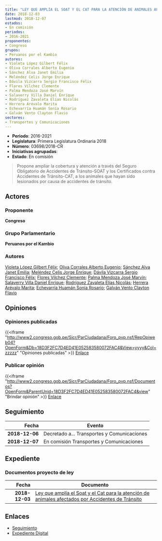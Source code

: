 ```yaml
---
title: "LEY QUE AMPLÍA EL SOAT Y EL CAT PARA LA ATENCIÓN DE ANIMALES AFECTADOS POR ACCIDENTES DE TRÁNSITO"
date: 2018-12-03
lastmod: 2018-12-07
estados:
- En comisión
periodos:
- 2016-2021
proponentes:
- Congreso
grupos:
- Peruanos por el Kambio
autores:
- Violeta López Gilbert Félix
- Oliva Corrales Alberto Eugenio
- Sánchez Alva Janet Emilia
- Meléndez Celis Jorge Enrique
- Dávila Vizcarra Sergio Francisco Félix
- Flores Vílchez Clemente
- Palma Mendoza José Marvín
- Salaverry Villa Daniel Enrique
- Rodríguez Zavaleta Elías Nicolás
- Herrera Arévalo Marita
- Echevarría Huamán Sonia Rosario
- Galván Vento Clayton Flavio
sectores:
- Transportes y Comunicaciones
---
```

- **Periodo**: 2016-2021
- **Legislatura**: Primera Legislatura Ordinaria 2018
- **Número**: 03698/2018-CR
- **Iniciativas agrupadas**: 
- **Estado**: En comisión

> Propone ampliar la cobertura y atención a través del Seguro Obligatorio de Accidentes de Tránsito-SOAT y los Certificados contra Accidentes de Tránsito-CAT, a los animales que hayan sido lesionados por causa de accidentes de tránsito.


## Actores

### Proponente

**Congreso**

### Grupo Parlamentario

**Peruanos por el Kambio**

### Autores

[Violeta López Gilbert Félix](mailto:mailto:gvioleta@congreso.gob.pe); [Oliva Corrales Alberto Eugenio](mailto:mailto:aoliva@congreso.gob.pe); [Sánchez Alva Janet Emilia](mailto:mailto:jsancheza@congreso.gob.pe); [Meléndez Celis Jorge Enrique](mailto:mailto:jmelendez@congreso.gob.pe); [Dávila Vizcarra Sergio Francisco Félix](mailto:mailto:sdavila@congreso.gob.pe); [Flores Vílchez Clemente](mailto:mailto:cflores@congreso.gob.pe); [Palma Mendoza José Marvín](mailto:mailto:jpalma@congreso.gob.pe); [Salaverry Villa Daniel Enrique](mailto:mailto:dsalaverry@congreso.gob.pe); [Rodríguez Zavaleta Elías Nicolás](mailto:mailto:erodriguez@congreso.gob.pe); [Herrera Arévalo Marita](mailto:mailto:mherrera@congreso.gob.pe); [Echevarría Huamán Sonia Rosario](mailto:mailto:sechevarria@congreso.gob.pe); [Galván Vento Clayton Flavio](mailto:mailto:cgalvan@congreso.gob.pe)

## Opiniones

### Opiniones publicadas

{{<iframe "http://www2.congreso.gob.pe/Sicr/ParCiudadana/Foro_pvp.nsf/RepOpiweb04?OpenForm&Db=18D3F2FC7D4ED41E052583580072FAC4&View=yyyy&Col=zzzzz" "Opiniones publicadas" >}}
[Enlace](http://www2.congreso.gob.pe/Sicr/ParCiudadana/Foro_pvp.nsf/RepOpiweb04?OpenForm&Db=18D3F2FC7D4ED41E052583580072FAC4&View=yyyy&Col=zzzzz)

### Publicar opinión

{{<iframe "http://www2.congreso.gob.pe/Sicr/ParCiudadana/Foro_pvp.nsf/Documentos?OpenForm&ParentUnid=18D3F2FC7D4ED41E052583580072FAC4&view" "Brindar opinión" >}}
[Enlace](http://www2.congreso.gob.pe/Sicr/ParCiudadana/Foro_pvp.nsf/Documentos?OpenForm&ParentUnid=18D3F2FC7D4ED41E052583580072FAC4&view)


## Seguimiento

| Fecha | Evento |
|------:|--------|
| **2018-12-06** | Decretado a... Transportes y Comunicaciones |
| **2018-12-07** | En comisión Transportes y Comunicaciones |

## Expediente

### Documentos proyecto de ley

| Fecha | Documento |
|------:|-----------|
| **2018-12-03** | [Ley que amplía el Soat y el Cat para la atención de animales afectados por Accidentes de Tránsito](http://www.leyes.congreso.gob.pe/Documentos/2016_2021/Proyectos_de_Ley_y_de_Resoluciones_Legislativas/PL0369820181203..pdf) |

## Enlaces

- [Seguimiento](http://www2.congreso.gob.pe/Sicr/TraDocEstProc/CLProLey2016.nsf/f7fff46988ca05b1052578e100829cc7/1ba30ae25112270b052583580077fe6f?OpenDocument)
- [Expediente Digital](http://www2.congreso.gob.pe/Sicr/TraDocEstProc/CLProLey2016.nsf/f7fff46988ca05b1052578e100829cc7/1ba30ae25112270b052583580077fe6f?OpenDocument&Click=05257FB7005EB655.eb71d0cf91d8294e05256cdf006b5706/$Body/0.1C6C)

